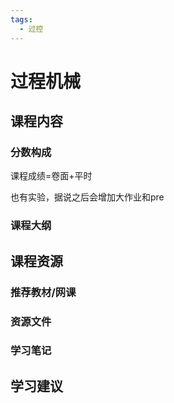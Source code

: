 ```yaml
---
tags:
  - 过控
---
```


# 过程机械

## 课程内容

### 分数构成

课程成绩=卷面+平时

也有实验，据说之后会增加大作业和pre

### 课程大纲





## 课程资源

### 推荐教材/网课

### 资源文件

### 学习笔记

## 学习建议
